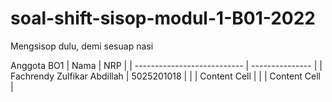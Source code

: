 # soal-shift-sisop-modul-1-B01-2022

Mengsisop dulu, demi sesuap nasi


Anggota BO1
|             Nama              |       NRP       |
| ---------------------------   | --------------- |
| Fachrendy Zulfikar Abdillah   |    5025201018   |
|                               | Content Cell    |
|                               | Content Cell    |
